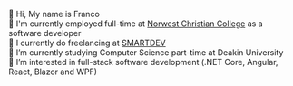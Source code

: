 👋 Hi, My name is Franco <br/>
👷 I'm currently employed full-time at <a href="https://www.norwest.nsw.edu.au">Norwest Christian College<a/> as a software developer <br/>
💼 I currently do freelancing at <a href="https://smartdev.com.au">SMARTDEV<a/> <br/>
🌱 I’m currently studying Computer Science part-time at Deakin University <br/>
👀 I’m interested in full-stack software development (.NET Core, Angular, React, Blazor and WPF) <br/>

<!---
Franco-Diaz-Licham/Franco-Diaz-Licham is a ✨ special ✨ repository because its `README.md` (this file) appears on your GitHub profile.
You can click the Preview link to take a look at your changes.
--->
